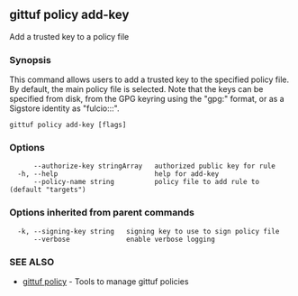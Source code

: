 ## gittuf policy add-key

Add a trusted key to a policy file

### Synopsis

This command allows users to add a trusted key to the specified policy file. By default, the main policy file is selected. Note that the keys can be specified from disk, from the GPG keyring using the "gpg:<fingerprint>" format, or as a Sigstore identity as "fulcio:<identity>::<issuer>".

```
gittuf policy add-key [flags]
```

### Options

```
      --authorize-key stringArray   authorized public key for rule
  -h, --help                        help for add-key
      --policy-name string          policy file to add rule to (default "targets")
```

### Options inherited from parent commands

```
  -k, --signing-key string   signing key to use to sign policy file
      --verbose              enable verbose logging
```

### SEE ALSO

* [gittuf policy](gittuf_policy.md)	 - Tools to manage gittuf policies

